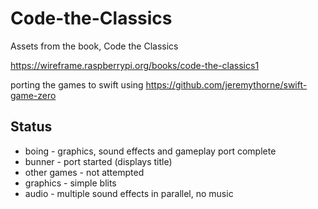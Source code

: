 # Code-the-Classics
Assets from the book, Code the Classics

https://wireframe.raspberrypi.org/books/code-the-classics1

porting the games to swift using
https://github.com/jeremythorne/swift-game-zero

## Status
* boing - graphics, sound effects and gameplay port complete
* bunner - port started (displays title)
* other games - not attempted
* graphics - simple blits
* audio - multiple sound effects in parallel, no music
